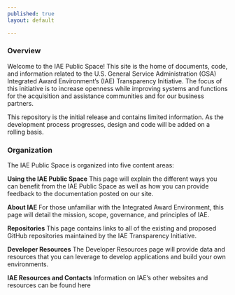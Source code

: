 ```yaml
---
published: true
layout: default

---
```


### Overview

<p>Welcome to the IAE Public Space! This site is the home of documents, code, and information related to the U.S. General Service Administration (GSA) Integrated Award Environment’s (IAE) Transparency Initiative. The focus of this initiative is to increase openness while improving systems and functions for the acquisition and assistance communities and for our business partners.</p>
<p>This repository is the initial release and contains limited information. As the development process progresses, design and code will be added on a rolling basis.</p>


### Organization
The IAE Public Space is organized into five content areas:

__Using the IAE Public Space__  This page will explain the different ways you can benefit from the IAE Public Space as well as how you can provide feedback to the documentation posted on our site.

__About IAE__  For those unfamiliar with the Integrated Award Environment, this page will detail the mission, scope, governance, and principles of IAE.

__Repositories__  This page contains links to all of the existing and proposed GitHub repositories maintained by the IAE Transparency Initiative.

__Developer Resources__  The Developer Resources page will provide data and resources that you can leverage to develop applications and build your own environments.

__IAE Resources and Contacts__  Information on IAE’s other websites and resources can be found here 
